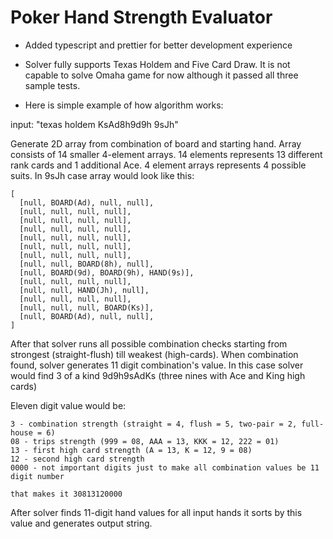 # Poker Hand Strength Evaluator

- Added typescript and prettier for better development experience

- Solver fully supports Texas Holdem and Five Card Draw. It is not capable 
to solve Omaha game for now although it passed all three sample tests.
  

- Here is simple example of how algorithm works:

input: "texas holdem KsAd8h9d9h 9sJh"

Generate 2D array from combination of board and starting hand. Array consists
of 14 smaller 4-element arrays. 14 elements represents 13 different rank cards
and 1 additional Ace. 4 element arrays represents 4 possible suits. In 9sJh case
array would look like this:

    [
      [null, BOARD(Ad), null, null],
      [null, null, null, null],
      [null, null, null, null],
      [null, null, null, null],
      [null, null, null, null],
      [null, null, null, null],
      [null, null, null, null],
      [null, null, BOARD(8h), null],
      [null, BOARD(9d), BOARD(9h), HAND(9s)],
      [null, null, null, null],
      [null, null, HAND(Jh), null],
      [null, null, null, null],
      [null, null, null, BOARD(Ks)],
      [null, BOARD(Ad), null, null],
    ]

After that solver runs all possible combination checks starting from strongest 
(straight-flush) till weakest (high-cards). When combination found, solver 
generates 11 digit combination's value. In this case solver would find 
3 of a kind 9d9h9sAdKs (three nines with Ace and King high cards) 

Eleven digit value would be:

    3 - combination strength (straight = 4, flush = 5, two-pair = 2, full-house = 6)
    08 - trips strength (999 = 08, AAA = 13, KKK = 12, 222 = 01)
    13 - first high card strength (A = 13, K = 12, 9 = 08)
    12 - second high card strength 
    0000 - not important digits just to make all combination values be 11 digit number

    that makes it 30813120000

After solver finds 11-digit hand values for all input hands
it sorts by this value and generates output string.